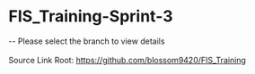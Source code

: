 # FIS_Training-Sprint-3

 -- Please select the branch to view details <br/> <br/>
  Source Link Root: https://github.com/blossom9420/FIS_Training

